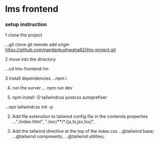 # lms frontend

### setup instruction

1 clone the project

...git clone git remote add origin https://github.com/nandankushwaha62/lms-project.git

2 move into the directory

...cd lms-frontend-hn

3 install dependencies
...npm i

4. run the surver
... npm run dev

1. npm install -D tailwindcss postcss autoprefixer

...npx tailwindcss init -p

2. Add file extenstion to tailwind config file in the contends properties
  ..."./index.html",
    "./src/**/*.{js,ts,jsx,tsx}",

3. Add the tailwind directive at the top of the index.css
...@tailwind base;
...@tailwind components;
...@tailwind utilities;